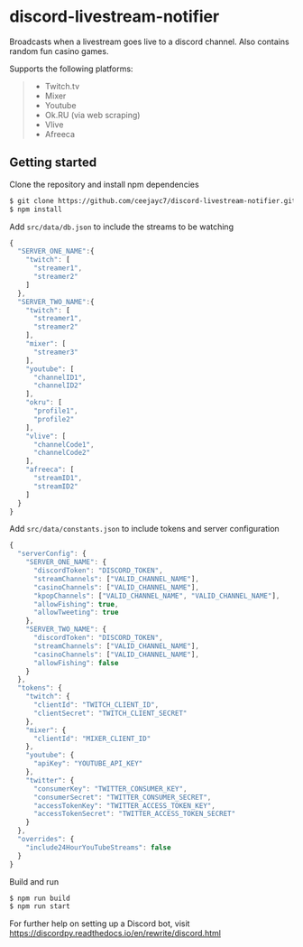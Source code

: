 ﻿# discord-livestream-notifier

Broadcasts when a livestream goes live to a discord channel. Also contains random fun casino games.

Supports the following platforms:

> - Twitch.tv
> - Mixer
> - Youtube
> - Ok.RU (via web scraping)
> - Vlive
> - Afreeca

## Getting started

Clone the repository and install npm dependencies

```bash
$ git clone https://github.com/ceejayc7/discord-livestream-notifier.git
$ npm install
```

Add `src/data/db.json` to include the streams to be watching

```js
{
  "SERVER_ONE_NAME":{
    "twitch": [
      "streamer1",
      "streamer2"
    ]
  },
  "SERVER_TWO_NAME":{
    "twitch": [
      "streamer1",
      "streamer2"
    ],
    "mixer": [
      "streamer3"
    ],
    "youtube": [
      "channelID1",
      "channelID2"
    ],
    "okru": [
      "profile1",
      "profile2"
    ],
    "vlive": [
      "channelCode1",
      "channelCode2"
    ],
    "afreeca": [
      "streamID1",
      "streamID2"
    ]
  }
}
```

Add `src/data/constants.json` to include tokens and server configuration

```js
{
  "serverConfig": {
    "SERVER_ONE_NAME": {
      "discordToken": "DISCORD_TOKEN",
      "streamChannels": ["VALID_CHANNEL_NAME"],
      "casinoChannels": ["VALID_CHANNEL_NAME"],
      "kpopChannels": ["VALID_CHANNEL_NAME", "VALID_CHANNEL_NAME"],
      "allowFishing": true,
      "allowTweeting": true
    },
    "SERVER_TWO_NAME": {
      "discordToken": "DISCORD_TOKEN",
      "streamChannels": ["VALID_CHANNEL_NAME"],
      "casinoChannels": ["VALID_CHANNEL_NAME"],
      "allowFishing": false
    }
  },
  "tokens": {
    "twitch": {
      "clientId": "TWITCH_CLIENT_ID",
      "clientSecret": "TWITCH_CLIENT_SECRET"
    },
    "mixer": {
      "clientId": "MIXER_CLIENT_ID"
    },
    "youtube": {
      "apiKey": "YOUTUBE_API_KEY"
    },
    "twitter": {
      "consumerKey": "TWITTER_CONSUMER_KEY",
      "consumerSecret": "TWITTER_CONSUMER_SECRET",
      "accessTokenKey": "TWITTER_ACCESS_TOKEN_KEY",
      "accessTokenSecret": "TWITTER_ACCESS_TOKEN_SECRET"
    }
  },
  "overrides": {
    "include24HourYouTubeStreams": false
  }
}

```

Build and run

```bash
$ npm run build
$ npm run start
```

For further help on setting up a Discord bot, visit https://discordpy.readthedocs.io/en/rewrite/discord.html
